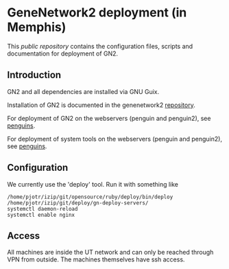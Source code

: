 # GeneNetwork2 deployment (in Memphis)

This *public repository* contains the configuration files, scripts
and documentation for deployment of GN2.

## Introduction

GN2 and all dependencies are installed via GNU Guix.

Installation of GN2 is documented in the genenetwork2
[repository](https://github.com/genenetwork/genenetwork2/blob/master/doc/README.org).

For deployment of GN2 on the webservers (penguin and penguin2), see
[penguins](./doc/gn2_on_penguin.org).

For deployment of system tools on the webservers (penguin and penguin2), see
[penguins](./doc/system_tools.org).

## Configuration

We currently use the 'deploy' tool. Run it with something like

    /home/pjotr/izip/git/opensource/ruby/deploy/bin/deploy  /home/pjotr/izip/git/deploy/gn-deploy-servers/
    systemctl daemon-reload 
    systemctl enable nginx

## Access

All machines are inside the UT network and can only be reached through
VPN from outside. The machines themselves have ssh access.
